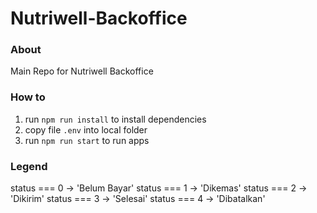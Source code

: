 # Nutriwell-Backoffice
### About
Main Repo for Nutriwell Backoffice 

### How to
1. run `npm run install` to install dependencies
2. copy file `.env` into local folder
3. run `npm run start` to run apps

### Legend
status === 0 -> 'Belum Bayar' 
status === 1 -> 'Dikemas' 
status === 2 -> 'Dikirim' 
status === 3 -> 'Selesai' 
status === 4 -> 'Dibatalkan' 